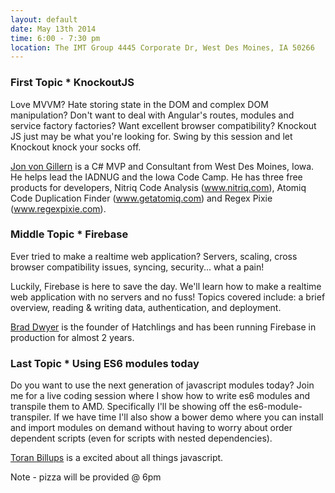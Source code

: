 ```yaml
---
layout: default
date: May 13th 2014
time: 6:00 - 7:30 pm
location: The IMT Group 4445 Corporate Dr, West Des Moines, IA 50266
---
```

### First Topic * KnockoutJS

Love MVVM? Hate storing state in the DOM and complex DOM manipulation? Don't want to deal with Angular's routes, modules and service factory factories? Want excellent browser compatibility? Knockout JS just may be what you're looking for. Swing by this session and let Knockout knock your socks off.

[Jon von Gillern](https://twitter.com/vongillern) is a C# MVP and Consultant from West Des Moines, Iowa. He helps lead the IADNUG and the Iowa Code Camp. He has three free products for developers, Nitriq Code Analysis (www.nitriq.com), Atomiq Code Duplication Finder (www.getatomiq.com) and Regex Pixie (www.regexpixie.com).

### Middle Topic * Firebase

Ever tried to make a realtime web application? Servers, scaling, cross browser compatibility issues, syncing, security... what a pain!

Luckily, Firebase is here to save the day. We'll learn how to make a realtime web application with no servers and no fuss! Topics covered include: a brief overview, reading & writing data, authentication, and deployment.

[Brad Dwyer](https://twitter.com/braddwyer) is the founder of Hatchlings and has been running Firebase in production for almost 2 years.

### Last Topic * Using ES6 modules today

Do you want to use the next generation of javascript modules today? Join me for a live coding session where I show how to write es6 modules and transpile them to AMD. Specifically I'll be showing off the es6-module-transpiler. If we have time I'll also show a bower demo where you can install and import modules on demand without having to worry about order dependent scripts (even for scripts with nested dependencies).

[Toran Billups](https://twitter.com/toranb) is a excited about all things javascript.

Note - pizza will be provided @ 6pm
